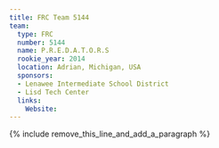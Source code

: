 ```yaml
---
title: FRC Team 5144
team:
  type: FRC
  number: 5144
  name: P.R.E.D.A.T.O.R.S
  rookie_year: 2014
  location: Adrian, Michigan, USA
  sponsors:
  - Lenawee Intermediate School District
  - Lisd Tech Center
  links:
    Website:
---
```


{% include remove_this_line_and_add_a_paragraph %}